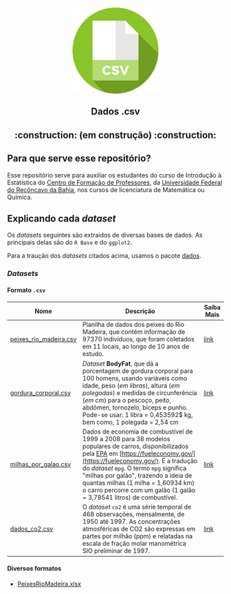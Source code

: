 <p align = "center">
   <img 
        width = "200px"
        align = "center"
        src   = "/img/csv_logo.svg"
        alt   = "dados_csv"
   >
  <h2 align = "center">
      Dados .csv
  </h2>
  <h2 align = "center">
      :construction: (em construção) :construction:
  </h2>
</p>

## Para que serve esse repositório?

Esse repositório serve para auxiliar os estudantes do curso de Introdução à Estatística do [Centro de Formação de Professores][CFP], da [Universidade Federal do Recôncavo da Bahia][UFRB], nos cursos de licenciatura de Matemática ou Química.

[CFP]: https://www.ufrb.edu.br/cfp
[UFRB]: https://www.ufrb.edu.br/portal

## Explicando cada *dataset*
Os *datasets* seguintes são extraídos de diversas bases de dados.
As principais delas são do `R Base` e do `ggplot2`.

Para a traução dos *datasets* citados acima, usamos o pacote [dados](https://github.com/cienciadedatos/dados).

### *Datasets* 

#### Formato `.csv`

Nome | Descrição  | Saiba Mais
---- | ---------- | ---------- 
[peixes_rio_madeira.csv](dados/csv/peixes_rio_madeira.csv) | Planilha de dados dos peixes do Rio Madeira, que contém informação de 97370 indivíduos, que foram coletados em 11 locais, ao longo de 10 anos de estudo. | [link](https://www.santoantonioenergia.com.br/peixesdoriomadeira/index.html)
[gordura_corporal.csv](dados/csv/gordura_corporal.csv) | _Dataset_ **BodyFat**, que dá a porcentagem de gordura corporal para 100 homens, usando variáveis como idade, peso (_em libras_), altura (_em polegadas_) e medidas de circunferência (_em cm_) para o pescoço, peito, abdômen, tornozelo, bíceps e punho. Pode-se usar: 1 libra = 0,453592$ kg, bem como, 1 polegada = 2,54 cm | [link](http://jse.amstat.org/v4n1/datasets.johnson.html)
[milhas_por_galao.csv](dados/csv/milhas_por_galao.csv) | Dados de economia de combustível de 1999 a 2008 para 38 modelos populares de carros, disponibilizados pela [EPA](https://www.epa.gov/) em [https://fueleconomy.gov/](https://fueleconomy.gov/). É a tradução do *dataset* `mpg`. O termo `mpg` significa "milhas por galão", trazendo a ideia de quantas milhas (1 milha = 1,60934 km) o carro percorre com um galão (1 galão = 3,78541 litros) de combustível. | [link](https://ggplot2.tidyverse.org/reference/mpg.html)
[dados_co2.csv](dados/csv/dados_co2.csv) | O _dataset_ `co2` é uma série temporal de 468 observações, mensalmente, de 1950 até 1997. As concentrações atmosféricas de CO2 são expressas em partes por milhão (ppm) e relatadas na escala de fração molar manométrica SIO preliminar de 1997. | [link](https://www.rdocumentation.org/packages/datasets/versions/3.4.3/topics/co2)
 
#### Diversos formatos

+ [PeixesRioMadeira.xlsx](dados/brutos/PeixesRioMadeira.xlsx)  
